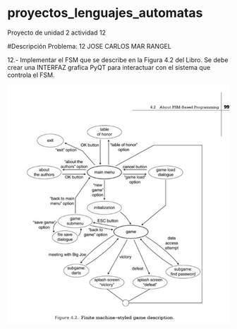 # proyectos_lenguajes_automatas
Proyecto de unidad 2 actividad 12

#Descripción
Problema: 12 JOSE CARLOS MAR RANGEL

12.- Implementar el FSM que se describe en la Figura 4.2 del Libro.  Se debe crear una INTERFAZ grafica PyQT para interactuar con el sistema que controla el FSM.

![ScreenShot](captura_del_mapa_a_seguir.png)
